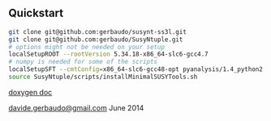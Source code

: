 

Quickstart
----------

```sh
git clone git@github.com:gerbaudo/susynt-ss3l.git
git clone git@github.com:gerbaudo/SusyNtuple.git
# options might not be needed on your setup
localSetupROOT --rootVersion 5.34.18-x86_64-slc6-gcc4.7
# numpy is needed for some of the scripts
localSetupSFT --cmtConfig=x86_64-slc6-gcc48-opt pyanalysis/1.4_python2.7
source SusyNtuple/scripts/installMinimalSUSYTools.sh
```

[doxygen doc](http://gerbaudo.github.io/susynt-ss3l/doxygen-html/)

davide.gerbaudo@gmail.com
June 2014
